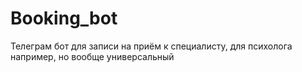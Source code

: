 # Booking_bot
Телеграм бот для записи на приём к специалисту, для психолога например, но вообще универсальный
